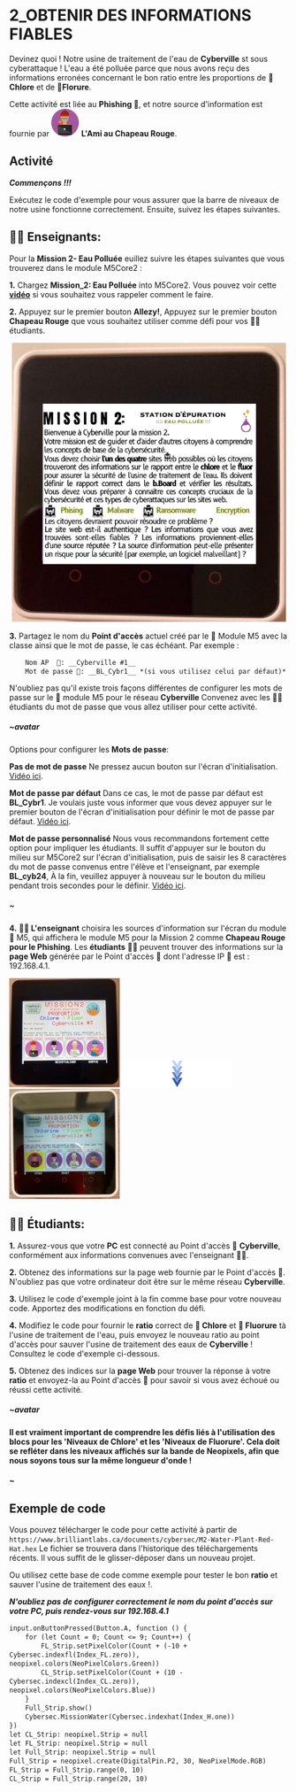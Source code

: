 # 2_OBTENIR DES INFORMATIONS FIABLES

Devinez quoi ! Notre usine de traitement de l'eau de __Cyberville__ st sous cyberattaque ! L'eau a été polluée parce que nous avons reçu des informations erronées concernant le bon ratio entre les proportions de __🧪Chlore__ et de __🧪Florure__.

Cette activité est liée au __Phishing 🎣__, et notre source d'information est fournie par <img src="https://github.com/Brilliant-Labs/code.bl/blob/code_alpha/packaged/docs/static/mb/projects/bboard-tutorials-cyberville/ValuableData/2_Get_Reliable_Information/RedHat.png?raw=true" alt="RedHat" title="RedHat" width="50"/> __L'Ami au Chapeau Rouge__.
## Activité
__*Commençons !!!*__

Exécutez le code d'exemple pour vous assurer que la barre de niveaux de notre usine fonctionne correctement. Ensuite, suivez les étapes suivantes.

## __🧑‍🏫 Enseignants:__

Pour la __Mission 2- Eau Polluée__ euillez suivre les étapes suivantes que vous trouverez dans le module M5Core2 :

__1.__ Chargez  __Mission_2: Eau Polluée__ into M5Core2. Vous pouvez voir cette [__vidéo__](https://drive.google.com/file/d/10wwarSBpShICwBmd_FT7_MREetXONrN8/view?usp=sharing) si vous souhaitez vous rappeler comment le faire.

__2.__ Appuyez sur le premier bouton __Allezy!__, Appuyez sur le premier bouton __Chapeau Rouge__ que vous souhaitez utiliser comme défi pour vos 🧑‍🎓 étudiants.

![M2](https://github.com/Brilliant-Labs/code.bl/blob/code_alpha/packaged/docs/static/mb/projects/bboard-tutorials-cyberville/ValuableData/2_Get_Reliable_Information/M2_FR.png?raw=true "Mission 2")  

__3.__ Partagez le nom du __Point d'accès__ actuel créé par le 📳 Module M5 avec la classe ainsi que le mot de passe, le cas échéant. Par exemple :  

        Nom AP  📳: __Cyberville #1__  
        Mot de passe 🔑: __BL_Cybr1__ *(si vous utilisez celui par défaut)*

N'oubliez pas qu'il existe trois façons différentes de configurer les mots de passe sur le 📳 module M5 pour le réseau __Cyberville__ Convenez avec les 🧑‍🎓 étudiants du mot de passe que vous allez utiliser pour cette activité. 

##### ~avatar
Options pour configurer les __Mots de passe__:

__Pas de mot de passe__ Ne pressez aucun bouton sur l'écran d'initialisation. [Vidéo ici](https://www.canva.com/design/DAGJhwOPNfA/C7i4j-8NuAyaVB4WW4ZQLg/watch?utm_content=DAGJhwOPNfA&utm_campaign=designshare&utm_medium=link&utm_source=editor). 

__Mot de passe par défaut__ Dans ce cas, le mot de passe par défaut est __BL_Cybr1__. Je voulais juste vous informer que vous devez appuyer sur le premier bouton de l'écran d'initialisation pour définir le mot de passe par défaut. [Vidéo ici](https://www.canva.com/design/DAGJh3x2cWc/WLy_dI8ckApegcX8nVluYw/watch?utm_content=DAGJh3x2cWc&utm_campaign=designshare&utm_medium=link&utm_source=editor). 

__Mot de passe personnalisé__ Nous vous recommandons fortement cette option pour impliquer les étudiants. Il suffit d'appuyer sur le bouton du milieu sur M5Core2 sur l'écran d'initialisation, puis de saisir les 8 caractères du mot de passe convenus entre l'élève et l'enseignant, par exemple __BL_cyb24__, À la fin, veuillez appuyer à nouveau sur le bouton du milieu pendant trois secondes pour le définir. [Vidéo ici](https://www.canva.com/design/DAGJhzixXtc/zuFnnSe0t3ZZR298o1uEjg/watch?utm_content=DAGJhzixXtc&utm_campaign=designshare&utm_medium=link&utm_source=editor). 
##### ~

__4.__ __🧑‍🏫 L'enseignant__ choisira les sources d'information sur l'écran du module 📳 M5, qui affichera le module M5 pour la Mission 2 comme __Chapeau Rouge pour le Phishing__. Les __étudiants__ 🧑‍🎓 peuvent trouver des informations sur la __page Web__ générée par le Point d'accès 📳 dont l'adresse IP 📮 est : 192.168.4.1.

<img src="https://github.com/Brilliant-Labs/code.bl/blob/code_alpha/packaged/docs/static/mb/projects/bboard-tutorials-cyberville/ValuableData/2_Get_Reliable_Information/Hats.jpeg?raw=true" alt="Hats" title="Hats" width="200" />

<img src="https://github.com/Brilliant-Labs/code.bl/blob/code_alpha/packaged/docs/static/mb/projects/bboard-tutorials-cyberville/ValuableData/2_Get_Reliable_Information/arrow.png?raw=true" alt="Hats" title="Hats" width="200" />

<img src="https://github.com/Brilliant-Labs/code.bl/blob/code_alpha/packaged/docs/static/mb/projects/bboard-tutorials-cyberville/ValuableData/2_Get_Reliable_Information/M2A.png?raw=true" alt="Hats" title="Hats" width="200" />


## __🧑‍🎓 Étudiants:__

__1.__ Assurez-vous que votre __PC__ est connecté au Point d'accès 📳 __Cyberville__, conformément aux informations convenues avec l'enseignant 🧑‍🏫.

__2.__ Obtenez des informations sur la page web fournie par le Point d'accès 📳. N'oubliez pas que votre ordinateur doit être sur le même réseau __Cyberville__.  

__3.__ Utilisez le code d'exemple joint à la fin comme base pour votre nouveau code. Apportez des modifications en fonction du défi.

__4.__ Modifiez le code pour fournir le __ratio__ correct de __🧪 Chlore__ et __🧪 Fluorure__ tà l'usine de traitement de l'eau, puis envoyez le nouveau ratio au point d'accès pour sauver l'usine de traitement des eaux de __Cyberville__ ! Consultez le code d'exemple ci-dessous. 

__5.__ Obtenez des indices sur la __page Web__ pour trouver la réponse à votre __ratio__ et envoyez-la au Point d'accès 📳 pour savoir si vous avez échoué ou réussi cette activité.

##### ~avatar
__Il est vraiment important de comprendre les défis liés à l'utilisation des blocs pour les 'Niveaux de Chlore' et les 'Niveaux de Fluorure'. Cela doit se refléter dans les niveaux affichés sur la bande de Neopixels, afin que nous soyons tous sur la même longueur d'onde !__
##### ~  

## Exemple de code

Vous pouvez télécharger le code pour cette activité à partir de `https://www.brilliantlabs.ca/documents/cybersec/M2-Water-Plant-Red-Hat.hex` Le fichier se trouvera dans l'historique des téléchargements récents. Il vous suffit de le glisser-déposer dans un nouveau projet.  

Ou utilisez cette base de code comme exemple pour tester le bon __ratio__ et sauver l'usine de traitement des eaux !.

__*N'oubliez pas de configurer correctement le nom du point d'accès sur votre PC, puis rendez-vous sur 192.168.4.1*__

```blocks
input.onButtonPressed(Button.A, function () {
    for (let Count = 0; Count <= 9; Count++) {
        FL_Strip.setPixelColor(Count + (-10 + Cybersec.indexfl(Index_FL.zero)), neopixel.colors(NeoPixelColors.Green))
        CL_Strip.setPixelColor(Count + (10 - Cybersec.indexcl(Index_CL.zero)), neopixel.colors(NeoPixelColors.Blue))
    }
    Full_Strip.show()
    Cybersec.MissionWater(Cybersec.indexhat(Index_H.one))
})
let CL_Strip: neopixel.Strip = null
let FL_Strip: neopixel.Strip = null
let Full_Strip: neopixel.Strip = null
Full_Strip = neopixel.create(DigitalPin.P2, 30, NeoPixelMode.RGB)
FL_Strip = Full_Strip.range(0, 10)
CL_Strip = Full_Strip.range(20, 10)

```